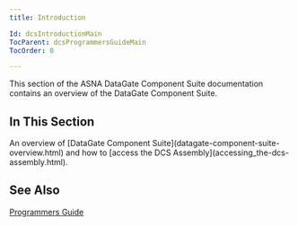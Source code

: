 ```yaml
---
title: Introduction

Id: dcsIntroductionMain
TocParent: dcsProgrammersGuideMain
TocOrder: 0

---
```


This section of the ASNA DataGate Component Suite documentation contains an overview of the DataGate Component Suite.
## In This Section

<dl>
        <dt>An overview of [DataGate Component 
						Suite](datagate-component-suite-overview.html) and how to [access the DCS 
						Assembly](accessing_the-dcs-assembly.html).</dt>
</dl>

## See Also


[Programmers Guide](programmers-guide-main.html)

